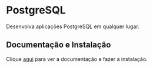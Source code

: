 # PostgreSQL

Desenvolva aplicações PostgreSQL em qualquer lugar.

## Documentação e Instalação

Clique [aqui](https://marketplace.visualstudio.com/items?itemName=ms-ossdata.vscode-pgsql) para ver a documentação e fazer a instalação.
